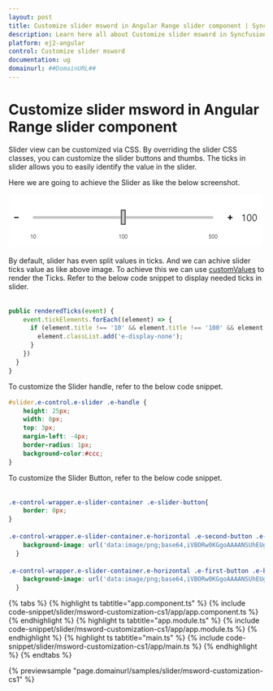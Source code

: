 ```yaml
---
layout: post
title: Customize slider msword in Angular Range slider component | Syncfusion
description: Learn here all about Customize slider msword in Syncfusion Angular Range slider component of Syncfusion Essential JS 2 and more.
platform: ej2-angular
control: Customize slider msword 
documentation: ug
domainurl: ##DomainURL##
---
```


# Customize slider msword in Angular Range slider component

Slider view can be customized via CSS. By overriding the slider CSS classes, you can customize the slider buttons and thumbs. The ticks in slider allows you to easily identify the value in the slider.

Here we are going to achieve the Slider as like the below screenshot.

![Slider MSWord Customization](./images/msword.png)

By default, slider has even split values in ticks. And we can achive slider ticks value as like above image. To achieve this we can use  [customValues](https://ej2.syncfusion.com/angular/documentation/api/slider/#customvalues) to render the Ticks. Refer to the below code snippet to display needed ticks in slider.

```typescript

public renderedTicks(event) {
    event.tickElements.forEach((element) => {
      if (element.title !== '10' && element.title !== '100' && element.title !== '500') {
        element.classList.add('e-display-none');
      }
    })
  }
}

```

To customize the Slider handle, refer to the below code snippet.

```css
#slider.e-control.e-slider .e-handle {
    height: 25px;
    width: 8px;
    top: 3px;
    margin-left: -4px;
    border-radius: 1px;
    background-color:#ccc;
}

```

To customize the Slider Button, refer to the below code snippet.

```css

.e-control-wrapper.e-slider-container .e-slider-button{
    border: 0px;
}
  
.e-control-wrapper.e-slider-container.e-horizontal .e-second-button .e-button-icon {
    background-image: url('data:image/png;base64,iVBORw0KGgoAAAANSUhEUgAAADAAAAAwCAYAAABXAvmHAAAAAXNSR0IArs4c6QAAAARnQU1BAACxjwv8YQUAAAAJcEhZcwAADsMAAA7DAcdvqGQAAADKSURBVGhD7dqxDYMwEIXhc9aicec1KFiAziN4C7MJjOCWaUicXFwihJGeTnqfhMAFxQ+ywAh3fIhhL92b9VjAtm3inLu0LcuiZ/XjHUBjABoD0BiAxgA0BqAxAM18QFuR1ff5HqUUmedZR+dijBJC0NE93vvvvgXUhYYl/5Uw5wAaA9AYgMYANPMB7Unc+7lv33dJKeno3DRNMgyDju4Zx/F3UAOesK5rvRCXtpyzntWPcwCNAWgMQGMAGgPQGIDGADTzAfxbBUvkDXe7zQJva1o6AAAAAElFTkSuQmCC');
  }
  
.e-control-wrapper.e-slider-container.e-horizontal .e-first-button .e-button-icon {
    background-image: url('data:image/png;base64,iVBORw0KGgoAAAANSUhEUgAAADAAAAAwCAYAAABXAvmHAAAAAXNSR0IArs4c6QAAAARnQU1BAACxjwv8YQUAAAAJcEhZcwAADsMAAA7DAcdvqGQAAAB1SURBVGhD7dfBCcAgEAVRk2aszmqszmpMWIItDD/MuyzsbQ4Leu1XC3Z/M5YBNANoBtAMoBlAM4BmAM0A2vmRzTlrkWKMUfME9N5rkWKtVdMboBlAM4BmAC0+4D9PiVTeAM0AmgE0A2gG0AygGUAzgBYe0NoDs18dSCJjSCYAAAAASUVORK5CYII=');
  }

```

{% tabs %}
{% highlight ts tabtitle="app.component.ts" %}
{% include code-snippet/slider/msword-customization-cs1/app/app.component.ts %}
{% endhighlight %}
{% highlight ts tabtitle="app.module.ts" %}
{% include code-snippet/slider/msword-customization-cs1/app/app.module.ts %}
{% endhighlight %}
{% highlight ts tabtitle="main.ts" %}
{% include code-snippet/slider/msword-customization-cs1/app/main.ts %}
{% endhighlight %}
{% endtabs %}
  
{% previewsample "page.domainurl/samples/slider/msword-customization-cs1" %}
